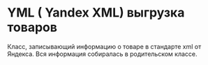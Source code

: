 # YML ( Yandex XML) выгрузка товаров
Класс, записывающий информацию о товаре в стандарте xml от Яндекса. Вся информация собиралась в родительском классе.